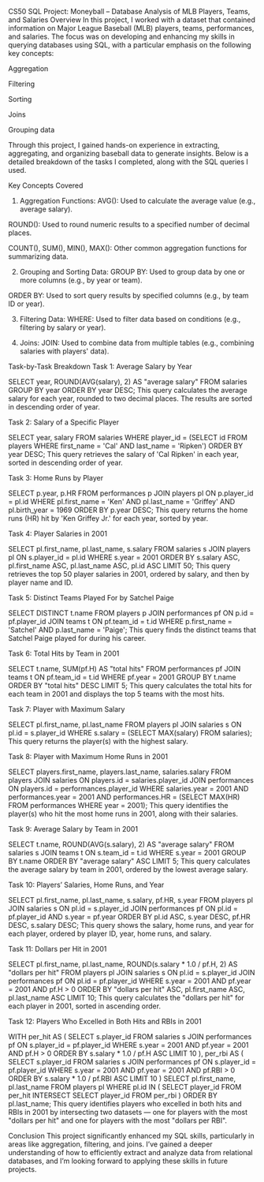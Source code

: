 CS50 SQL Project: Moneyball – Database Analysis of MLB Players, Teams, and Salaries
Overview
In this project, I worked with a dataset that contained information on Major League Baseball (MLB) players, teams, performances, and salaries. The focus was on developing and enhancing my skills in querying databases using SQL, with a particular emphasis on the following key concepts:

Aggregation

Filtering

Sorting

Joins

Grouping data

Through this project, I gained hands-on experience in extracting, aggregating, and organizing baseball data to generate insights. Below is a detailed breakdown of the tasks I completed, along with the SQL queries I used.

Key Concepts Covered
1. Aggregation Functions:
AVG(): Used to calculate the average value (e.g., average salary).

ROUND(): Used to round numeric results to a specified number of decimal places.

COUNT(), SUM(), MIN(), MAX(): Other common aggregation functions for summarizing data.

2. Grouping and Sorting Data:
GROUP BY: Used to group data by one or more columns (e.g., by year or team).

ORDER BY: Used to sort query results by specified columns (e.g., by team ID or year).

3. Filtering Data:
WHERE: Used to filter data based on conditions (e.g., filtering by salary or year).

4. Joins:
JOIN: Used to combine data from multiple tables (e.g., combining salaries with players' data).

Task-by-Task Breakdown
Task 1: Average Salary by Year

SELECT year, ROUND(AVG(salary), 2) AS "average salary"
FROM salaries
GROUP BY year
ORDER BY year DESC;
This query calculates the average salary for each year, rounded to two decimal places. The results are sorted in descending order of year.

Task 2: Salary of a Specific Player

SELECT year, salary
FROM salaries
WHERE player_id = (SELECT id FROM players WHERE first_name = 'Cal' AND last_name = 'Ripken')
ORDER BY year DESC;
This query retrieves the salary of 'Cal Ripken' in each year, sorted in descending order of year.

Task 3: Home Runs by Player

SELECT p.year, p.HR
FROM performances p
JOIN players pl ON p.player_id = pl.id
WHERE pl.first_name = 'Ken' AND pl.last_name = 'Griffey' AND pl.birth_year = 1969
ORDER BY p.year DESC;
This query returns the home runs (HR) hit by 'Ken Griffey Jr.' for each year, sorted by year.

Task 4: Player Salaries in 2001

SELECT pl.first_name, pl.last_name, s.salary
FROM salaries s
JOIN players pl ON s.player_id = pl.id
WHERE s.year = 2001
ORDER BY s.salary ASC, pl.first_name ASC, pl.last_name ASC, pl.id ASC
LIMIT 50;
This query retrieves the top 50 player salaries in 2001, ordered by salary, and then by player name and ID.

Task 5: Distinct Teams Played For by Satchel Paige

SELECT DISTINCT t.name
FROM players p
JOIN performances pf ON p.id = pf.player_id
JOIN teams t ON pf.team_id = t.id
WHERE p.first_name = 'Satchel' AND p.last_name = 'Paige';
This query finds the distinct teams that Satchel Paige played for during his career.

Task 6: Total Hits by Team in 2001

SELECT t.name, SUM(pf.H) AS "total hits"
FROM performances pf
JOIN teams t ON pf.team_id = t.id
WHERE pf.year = 2001
GROUP BY t.name
ORDER BY "total hits" DESC
LIMIT 5;
This query calculates the total hits for each team in 2001 and displays the top 5 teams with the most hits.

Task 7: Player with Maximum Salary

SELECT pl.first_name, pl.last_name
FROM players pl
JOIN salaries s ON pl.id = s.player_id
WHERE s.salary = (SELECT MAX(salary) FROM salaries);
This query returns the player(s) with the highest salary.

Task 8: Player with Maximum Home Runs in 2001

SELECT players.first_name, players.last_name, salaries.salary
FROM players
JOIN salaries ON players.id = salaries.player_id
JOIN performances ON players.id = performances.player_id
WHERE salaries.year = 2001 AND performances.year = 2001
AND performances.HR = (SELECT MAX(HR) FROM performances WHERE year = 2001);
This query identifies the player(s) who hit the most home runs in 2001, along with their salaries.

Task 9: Average Salary by Team in 2001

SELECT t.name, ROUND(AVG(s.salary), 2) AS "average salary"
FROM salaries s
JOIN teams t ON s.team_id = t.id
WHERE s.year = 2001
GROUP BY t.name
ORDER BY "average salary" ASC
LIMIT 5;
This query calculates the average salary by team in 2001, ordered by the lowest average salary.

Task 10: Players’ Salaries, Home Runs, and Year

SELECT pl.first_name, pl.last_name, s.salary, pf.HR, s.year
FROM players pl
JOIN salaries s ON pl.id = s.player_id
JOIN performances pf ON pl.id = pf.player_id AND s.year = pf.year
ORDER BY pl.id ASC, s.year DESC, pf.HR DESC, s.salary DESC;
This query shows the salary, home runs, and year for each player, ordered by player ID, year, home runs, and salary.

Task 11: Dollars per Hit in 2001

SELECT pl.first_name, pl.last_name, ROUND(s.salary * 1.0 / pf.H, 2) AS "dollars per hit"
FROM players pl
JOIN salaries s ON pl.id = s.player_id
JOIN performances pf ON pl.id = pf.player_id
WHERE s.year = 2001 AND pf.year = 2001 AND pf.H > 0
ORDER BY "dollars per hit" ASC, pl.first_name ASC, pl.last_name ASC
LIMIT 10;
This query calculates the "dollars per hit" for each player in 2001, sorted in ascending order.

Task 12: Players Who Excelled in Both Hits and RBIs in 2001

WITH per_hit AS (
    SELECT s.player_id
    FROM salaries s
    JOIN performances pf ON s.player_id = pf.player_id
    WHERE s.year = 2001 AND pf.year = 2001 AND pf.H > 0
    ORDER BY s.salary * 1.0 / pf.H ASC
    LIMIT 10
),
per_rbi AS (
    SELECT s.player_id
    FROM salaries s
    JOIN performances pf ON s.player_id = pf.player_id
    WHERE s.year = 2001 AND pf.year = 2001 AND pf.RBI > 0
    ORDER BY s.salary * 1.0 / pf.RBI ASC
    LIMIT 10
)
SELECT pl.first_name, pl.last_name
FROM players pl
WHERE pl.id IN (
    SELECT player_id FROM per_hit
    INTERSECT
    SELECT player_id FROM per_rbi
)
ORDER BY pl.last_name;
This query identifies players who excelled in both hits and RBIs in 2001 by intersecting two datasets — one for players with the most "dollars per hit" and one for players with the most "dollars per RBI".

Conclusion
This project significantly enhanced my SQL skills, particularly in areas like aggregation, filtering, and joins. I’ve gained a deeper understanding of how to efficiently extract and analyze data from relational databases, and I’m looking forward to applying these skills in future projects.

